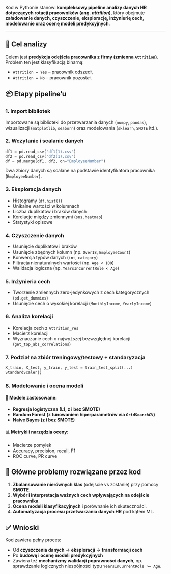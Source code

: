 Kod w Pythonie stanowi **kompleksowy pipeline analizy danych HR dotyczących rotacji pracowników (ang. *attrition*)**, który obejmuje **załadowanie danych, czyszczenie, eksplorację, inżynierię cech, modelowanie oraz ocenę modeli predykcyjnych**.

---

## 🧩 **Cel analizy**

Celem jest **predykcja odejścia pracownika z firmy (zmienna `Attrition`)**. Problem ten jest klasyfikacją binarną:

* `Attrition = Yes` – pracownik odszedł,
* `Attrition = No` – pracownik pozostał.

## 📦 **Etapy pipeline’u**

### 1. **Import bibliotek**

Importowane są biblioteki do przetwarzania danych (`numpy`, `pandas`), wizualizacji (`matplotlib`, `seaborn`) oraz modelowania (`sklearn`, `SMOTE` itd.).

### 2. **Wczytanie i scalanie danych**

```python
df1 = pd.read_csv("df1(1).csv")
df2 = pd.read_csv("df2(1).csv")
df = pd.merge(df1, df2, on="EmployeeNumber")
```

Dwa zbiory danych są scalane na podstawie identyfikatora pracownika (`EmployeeNumber`).

### 3. **Eksploracja danych**

* Histogramy (`df.hist()`)
* Unikalne wartości w kolumnach
* Liczba duplikatów i braków danych
* Korelacje między zmiennymi (`sns.heatmap`)
* Statystyki opisowe

### 4. **Czyszczenie danych**

* Usunięcie duplikatów i braków
* Usunięcie zbędnych kolumn (np. `Over18`, `EmployeeCount`)
* Konwersja typów danych (`int`, `category`)
* Filtracja nienaturalnych wartości (np. `Age < 100`)
* Walidacja logiczna (np. `YearsInCurrentRole < Age`)

### 5. **Inżynieria cech**

* Tworzenie zmiennych zero-jedynkowych z cech kategorycznych (`pd.get_dummies`)
* Usunięcie cech o wysokiej korelacji (`MonthlyIncome`, `YearlyIncome`)

### 6. **Analiza korelacji**

* Korelacja cech z `Attrition_Yes`
* Macierz korelacji
* Wyznaczanie cech o najwyższej bezwzględnej korelacji (`get_top_abs_correlations`)

### 7. **Podział na zbiór treningowy/testowy + standaryzacja**

```python
X_train, X_test, y_train, y_test = train_test_split(...)
StandardScaler()
```

### 8. **Modelowanie i ocena modeli**

#### 📌 Modele zastosowane:

* **Regresja logistyczna (L1, z i bez SMOTE)**
* **Random Forest (z tunowaniem hiperparametrów via `GridSearchCV`)**
* **Naive Bayes (z i bez SMOTE)**

#### 📊 Metryki i narzędzia oceny:

* Macierze pomyłek
* Accuracy, precision, recall, F1
* ROC curve, PR curve

## 🎯 Główne problemy rozwiązane przez kod

1. **Zbalansowanie nierównych klas** (odejście vs zostanie) przy pomocy **SMOTE**.
2. **Wybór i interpretacja ważnych cech wpływających na odejście pracownika**.
3. **Ocena modeli klasyfikacyjnych** i porównanie ich skuteczności.
4. **Automatyzacja procesu przetwarzania danych HR** pod kątem ML.

## ✅ Wnioski

Kod zawiera pełny proces:

* Od **czyszczenia danych** → **eksploracji** → **transformacji cech**
* Po **budowę i ocenę modeli predykcyjnych**
* Zawiera też **mechanizmy walidacji poprawności danych**, np. sprawdzanie logicznych niespójności typu `YearsInCurrentRole >= Age`.
